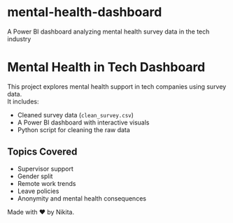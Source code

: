 # mental-health-dashboard
A Power BI dashboard analyzing mental health survey data in the tech industry
# Mental Health in Tech Dashboard

This project explores mental health support in tech companies using survey data.  
It includes:

- Cleaned survey data (`clean_survey.csv`)
- A Power BI dashboard with interactive visuals
- Python script for cleaning the raw data

## Topics Covered
- Supervisor support
- Gender split
- Remote work trends
- Leave policies
- Anonymity and mental health consequences

Made with ❤️ by Nikita.
